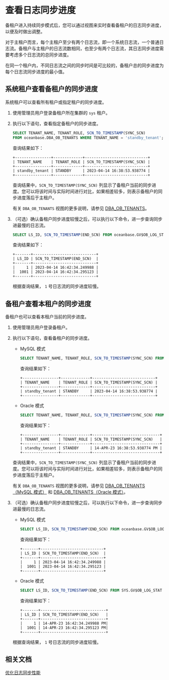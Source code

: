 # 查看日志同步进度

备租户进入持续同步模式后，您可以通过视图来实时查看备租户的日志同步进度，以便及时做出调整。

对于主租户而言，每个主租户至少有两个日志流，即一个系统日志流，一个普通日志流。备租户与主租户的日志流数相同，也至少有两个日志流，其日志同步进度需要考虑多个日志流的总同步进度。

在同一个租户内，不同日志流之间的同步时间是可比较的，备租户总的同步进度为每个日志流同步进度的最小值。

## 系统租户查看备租户的同步进度

系统租户可以查看所有租户或指定租户的同步进度。

1. 使用管理员用户登录备租户所在集群的 `sys` 租户。

2. 执行以下语句，查看指定备租户的同步进度。

   ```sql
   SELECT TENANT_NAME, TENANT_ROLE, SCN_TO_TIMESTAMP(SYNC_SCN) 
   FROM oceanbase.DBA_OB_TENANTS WHERE TENANT_NAME = 'standby_tenant';
   ```

   查询结果如下：

   ```shell
   +----------------+-------------+----------------------------+
   | TENANT_NAME    | TENANT_ROLE | SCN_TO_TIMESTAMP(SYNC_SCN) |
   +----------------+-------------+----------------------------+
   | standby_tenant | STANDBY     | 2023-04-14 16:38:53.938774 |
   +----------------+-------------+----------------------------+
   ```

   查询结果中，`SCN_TO_TIMESTAMP(SYNC_SCN)` 列显示了备租户当前的同步进度。您可以将该时间与实际时间进行对比，如果相差较多，则表示备租户的同步进度落后于主租户。

   有关 `DBA_OB_TENANTS` 视图的更多说明，请参见 [DBA_OB_TENANTS](../../../../700.reference/700.system-views/400.system-view-of-mysql-mode/200.dictionary-view-of-mysql-mode/19300.oceanbase-dba_ob_tenants-of-mysql-mode.md)。

3. （可选）确认备租户同步进度较慢之后，可以执行以下命令，进一步查询同步进最慢的日志流。

   ```sql
   SELECT LS_ID, SCN_TO_TIMESTAMP(END_SCN) FROM oceanbase.GV$OB_LOG_STAT WHERE TENANT_NAME = 'standby_tenant' AND ROLE = 'LEADER';
   ```

   查询结果如下：

   ```shell
   +-------+----------------------------+
   | LS_ID | SCN_TO_TIMESTAMP(END_SCN)  |
   +-------+----------------------------+
   |     1 | 2023-04-14 16:42:34.249988 |
   |  1001 | 2023-04-14 16:42:34.295123 |
   +-------+----------------------------+
   ```

   根据查询结果， `1` 号日志流的同步进度较慢。

## 备租户查看本租户的同步进度

备租户也可以查看本租户当前的同步进度。

1. 使用管理员用户登录备租户。

2. 执行以下语句，查看备租户的同步进度。

   * MySQL 模式

     ```sql
     SELECT TENANT_NAME, TENANT_ROLE, SCN_TO_TIMESTAMP(SYNC_SCN) FROM oceanbase.DBA_OB_TENANTS;
     ```

     查询结果如下：

     ```shell
     +----------------+-------------+----------------------------+
     | TENANT_NAME    | TENANT_ROLE | SCN_TO_TIMESTAMP(SYNC_SCN) |
     +----------------+-------------+----------------------------+
     | standby_tenant | STANDBY     | 2023-04-14 16:38:53.938774 |
     +----------------+-------------+----------------------------+
     ```

   * Oracle 模式

     ```sql
     SELECT TENANT_NAME, TENANT_ROLE, SCN_TO_TIMESTAMP(SYNC_SCN) FROM SYS.DBA_OB_TENANTS;
     ```

     查询结果如下：

     ```shell
     +----------------+-------------+------------------------------+
     | TENANT_NAME    | TENANT_ROLE | SCN_TO_TIMESTAMP(SYNC_SCN)   |
     +----------------+-------------+------------------------------+
     | standby_tenant | STANDBY     | 14-APR-23 16:38:53.938774 PM |
     +----------------+-------------+------------------------------+
     ```

   查询结果中，`SCN_TO_TIMESTAMP(SYNC_SCN)` 列显示了备租户当前的同步进度。您可以将该时间与实际时间进行对比，如果相差较多，则表示备租户的同步进度落后于主租户。

   有关 `DBA_OB_TENANTS` 视图的更多说明，请参见 [DBA_OB_TENANTS（MySQL 模式）](../../../../700.reference/700.system-views/400.system-view-of-mysql-mode/200.dictionary-view-of-mysql-mode/19300.oceanbase-dba_ob_tenants-of-mysql-mode.md) 和 [DBA_OB_TENANTS（Oracle 模式）](../../../../700.reference/700.system-views/500.system-view-of-oracle-mode/200.dictionary-view-of-oracle-mode/26100.dba_ob_tenants-oracle.md)。

3. （可选）确认备租户同步进度较慢之后，可以执行以下命令，进一步查询同步进最慢的日志流。

   * MySQL 模式

     ```sql
     SELECT LS_ID, SCN_TO_TIMESTAMP(END_SCN) FROM oceanbase.GV$OB_LOG_STAT WHERE ROLE = 'LEADER';
     ```

     查询结果如下：

     ```shell
     +-------+----------------------------+
     | LS_ID | SCN_TO_TIMESTAMP(END_SCN)  |
     +-------+----------------------------+
     |     1 | 2023-04-14 16:42:34.249988 |
     |  1001 | 2023-04-14 16:42:34.295123 |
     +-------+----------------------------+
     ```

   * Oracle 模式

     ```sql
     SELECT LS_ID, SCN_TO_TIMESTAMP(END_SCN) FROM SYS.GV$OB_LOG_STAT WHERE ROLE = 'LEADER';
     ```

     查询结果如下：

     ```shell
     +-------+-----------------------------+
     | LS_ID | SCN_TO_TIMESTAMP(END_SCN)   |
     +-------+-----------------------------+
     |     1 | 14-APR-23 16:42:34.249988 PM|
     |  1001 | 14-APR-23 16:42:34.295123 PM|
     +-------+-----------------------------+
     ```

   根据查询结果， `1` 号日志流的同步进度较慢。

## 相关文档

[优化日志同步性能](../300.log-transport-service/600.optimize-log-synchronization-performance.md)
